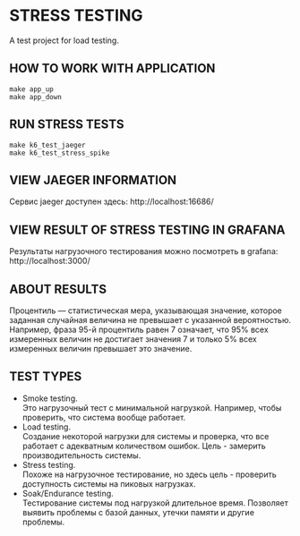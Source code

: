# STRESS TESTING
A test project for load testing.

## HOW TO WORK WITH APPLICATION
````
make app_up
make app_down
````

## RUN STRESS TESTS
````
make k6_test_jaeger
make k6_test_stress_spike
````

## VIEW JAEGER INFORMATION
Сервис jaeger доступен здесь: http://localhost:16686/

## VIEW RESULT OF STRESS TESTING IN GRAFANA
Результаты нагрузочного тестирования можно посмотреть в grafana: http://localhost:3000/

## ABOUT RESULTS
Процентиль — статистическая мера, указывающая значение, которое заданная случайная величина не превышает с указанной вероятностью. 
Например, фраза 95-й процентиль равен 7 означает, что 95% всех измеренных величин не достигает значения 7 
и только 5% всех измеренных величин превышает это значение.

## TEST TYPES
- Smoke testing.  
Это нагрузочный тест с минимальной нагрузкой. Например, чтобы проверить, что система вообще работает.
- Load testing.  
Создание некоторой нагрузки для системы и проверка, что все работает с адекватным количеством ошибок.
Цель - замерить производительность системы.
- Stress testing.  
Похоже на нагрузочное тестирование, но здесь цель - проверить доступность системы на пиковых нагрузках.
- Soak/Endurance testing.  
Тестирование системы под нагрузкой длительное время. Позволяет выявить проблемы с базой данных, 
утечки памяти и другие проблемы. 

